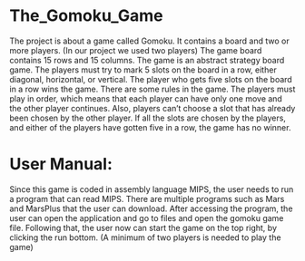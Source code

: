 # The_Gomoku_Game
The project is about a game called Gomoku. It contains a board and two or more players. (In our project we used two players)
The game board contains 15 rows and 15 columns. The game is an abstract strategy board game. The players must try to mark 5 slots on the board in a row, either diagonal, horizontal, or vertical. The player who gets five slots on the board in a row wins the game. There are some rules in the game. The players must play in order, which means that each player can have only one move and the other player continues. Also, players can’t choose a slot that has already been chosen by the other player. If all the slots are chosen by the players, and either of the players have gotten five in a row, the game has no winner.

# User Manual:
Since this game is coded in assembly language MIPS, the user needs to run a program that can read MIPS. There are multiple programs such as Mars and MarsPlus that the user can download. After accessing the program, the user can open the application and go to files and open the gomoku game file. Following that, the user now can start the game on the top right, by clicking the run bottom. (A minimum of two players is needed to play the game) 
